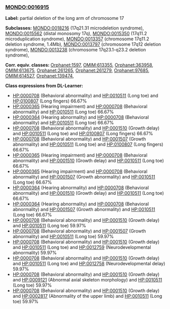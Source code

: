 
### [MONDO:0016915](http://purl.obolibrary.org/obo/MONDO_0016915)
**Label:** partial deletion of the long arm of chromosome 17

**Subclasses:** [MONDO:0018216](http://purl.obolibrary.org/obo/MONDO_0018216) (17q21.31 microdeletion syndrome), [MONDO:0015562](http://purl.obolibrary.org/obo/MONDO_0015562) (distal monosomy 17q), [MONDO:0015350](http://purl.obolibrary.org/obo/MONDO_0015350) (17q11.2 microduplication syndrome), [MONDO:0013357](http://purl.obolibrary.org/obo/MONDO_0013357) (chromosome 17q11.2 deletion syndrome, 1.4Mb), [MONDO:0013797](http://purl.obolibrary.org/obo/MONDO_0013797) (chromosome 17q12 deletion syndrome), [MONDO:0013238](http://purl.obolibrary.org/obo/MONDO_0013238) (chromosome 17q23.1-q23.2 deletion syndrome), 

**Corr. equiv. classes:** [Orphanet:1597](http://www.orpha.net/ORDO/Orphanet_1597), [OMIM:613355](http://purl.obolibrary.org/obo/OMIM_613355), [Orphanet:363958](http://www.orpha.net/ORDO/Orphanet_363958), [OMIM:613675](http://purl.obolibrary.org/obo/OMIM_613675), [Orphanet:261265](http://www.orpha.net/ORDO/Orphanet_261265), [Orphanet:261279](http://www.orpha.net/ORDO/Orphanet_261279), [Orphanet:97685](http://www.orpha.net/ORDO/Orphanet_97685), [OMIM:614527](http://purl.obolibrary.org/obo/OMIM_614527), [Orphanet:139474](http://www.orpha.net/ORDO/Orphanet_139474), 

**Class expressions from DL-Learner:**

- [HP:0000708](http://purl.obolibrary.org/obo/HP_0000708) (Behavioral abnormality) and [HP:0010511](http://purl.obolibrary.org/obo/HP_0010511) (Long toe) and [HP:0100807](http://purl.obolibrary.org/obo/HP_0100807) (Long fingers) 66.67%
- [HP:0000365](http://purl.obolibrary.org/obo/HP_0000365) (Hearing impairment) and [HP:0000708](http://purl.obolibrary.org/obo/HP_0000708) (Behavioral abnormality) and [HP:0010511](http://purl.obolibrary.org/obo/HP_0010511) (Long toe) 66.67%
- [HP:0000364](http://purl.obolibrary.org/obo/HP_0000364) (Hearing abnormality) and [HP:0000708](http://purl.obolibrary.org/obo/HP_0000708) (Behavioral abnormality) and [HP:0010511](http://purl.obolibrary.org/obo/HP_0010511) (Long toe) 66.67%
- [HP:0000708](http://purl.obolibrary.org/obo/HP_0000708) (Behavioral abnormality) and [HP:0001510](http://purl.obolibrary.org/obo/HP_0001510) (Growth delay) and [HP:0010511](http://purl.obolibrary.org/obo/HP_0010511) (Long toe) and [HP:0100807](http://purl.obolibrary.org/obo/HP_0100807) (Long fingers) 66.67%
- [HP:0000708](http://purl.obolibrary.org/obo/HP_0000708) (Behavioral abnormality) and [HP:0001507](http://purl.obolibrary.org/obo/HP_0001507) (Growth abnormality) and [HP:0010511](http://purl.obolibrary.org/obo/HP_0010511) (Long toe) and [HP:0100807](http://purl.obolibrary.org/obo/HP_0100807) (Long fingers) 66.67%
- [HP:0000365](http://purl.obolibrary.org/obo/HP_0000365) (Hearing impairment) and [HP:0000708](http://purl.obolibrary.org/obo/HP_0000708) (Behavioral abnormality) and [HP:0001510](http://purl.obolibrary.org/obo/HP_0001510) (Growth delay) and [HP:0010511](http://purl.obolibrary.org/obo/HP_0010511) (Long toe) 66.67%
- [HP:0000365](http://purl.obolibrary.org/obo/HP_0000365) (Hearing impairment) and [HP:0000708](http://purl.obolibrary.org/obo/HP_0000708) (Behavioral abnormality) and [HP:0001507](http://purl.obolibrary.org/obo/HP_0001507) (Growth abnormality) and [HP:0010511](http://purl.obolibrary.org/obo/HP_0010511) (Long toe) 66.67%
- [HP:0000364](http://purl.obolibrary.org/obo/HP_0000364) (Hearing abnormality) and [HP:0000708](http://purl.obolibrary.org/obo/HP_0000708) (Behavioral abnormality) and [HP:0001510](http://purl.obolibrary.org/obo/HP_0001510) (Growth delay) and [HP:0010511](http://purl.obolibrary.org/obo/HP_0010511) (Long toe) 66.67%
- [HP:0000364](http://purl.obolibrary.org/obo/HP_0000364) (Hearing abnormality) and [HP:0000708](http://purl.obolibrary.org/obo/HP_0000708) (Behavioral abnormality) and [HP:0001507](http://purl.obolibrary.org/obo/HP_0001507) (Growth abnormality) and [HP:0010511](http://purl.obolibrary.org/obo/HP_0010511) (Long toe) 66.67%
- [HP:0000708](http://purl.obolibrary.org/obo/HP_0000708) (Behavioral abnormality) and [HP:0001510](http://purl.obolibrary.org/obo/HP_0001510) (Growth delay) and [HP:0010511](http://purl.obolibrary.org/obo/HP_0010511) (Long toe) 59.97%
- [HP:0000708](http://purl.obolibrary.org/obo/HP_0000708) (Behavioral abnormality) and [HP:0001507](http://purl.obolibrary.org/obo/HP_0001507) (Growth abnormality) and [HP:0010511](http://purl.obolibrary.org/obo/HP_0010511) (Long toe) 59.97%
- [HP:0000708](http://purl.obolibrary.org/obo/HP_0000708) (Behavioral abnormality) and [HP:0001510](http://purl.obolibrary.org/obo/HP_0001510) (Growth delay) and [HP:0010511](http://purl.obolibrary.org/obo/HP_0010511) (Long toe) and [HP:0012759](http://purl.obolibrary.org/obo/HP_0012759) (Neurodevelopmental abnormality) 59.97%
- [HP:0000708](http://purl.obolibrary.org/obo/HP_0000708) (Behavioral abnormality) and [HP:0001510](http://purl.obolibrary.org/obo/HP_0001510) (Growth delay) and [HP:0010511](http://purl.obolibrary.org/obo/HP_0010511) (Long toe) and [HP:0012758](http://purl.obolibrary.org/obo/HP_0012758) (Neurodevelopmental delay) 59.97%
- [HP:0000708](http://purl.obolibrary.org/obo/HP_0000708) (Behavioral abnormality) and [HP:0001510](http://purl.obolibrary.org/obo/HP_0001510) (Growth delay) and [HP:0009121](http://purl.obolibrary.org/obo/HP_0009121) (Abnormal axial skeleton morphology) and [HP:0010511](http://purl.obolibrary.org/obo/HP_0010511) (Long toe) 59.97%
- [HP:0000708](http://purl.obolibrary.org/obo/HP_0000708) (Behavioral abnormality) and [HP:0001510](http://purl.obolibrary.org/obo/HP_0001510) (Growth delay) and [HP:0002817](http://purl.obolibrary.org/obo/HP_0002817) (Abnormality of the upper limb) and [HP:0010511](http://purl.obolibrary.org/obo/HP_0010511) (Long toe) 59.97%



